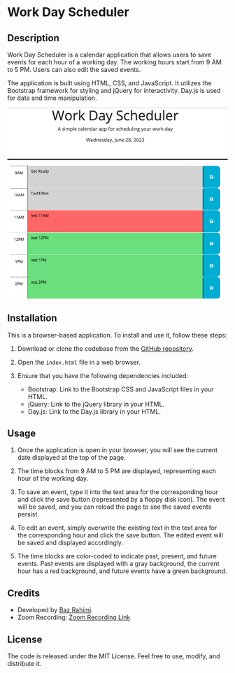 # Work Day Scheduler

## Description

Work Day Scheduler is a calendar application that allows users to save events for each hour of a working day. The working hours start from 9 AM to 5 PM. Users can also edit the saved events.

The application is built using HTML, CSS, and JavaScript. It utilizes the Bootstrap framework for styling and jQuery for interactivity. Day.js is used for date and time manipulation.

![Screenshot of the webpage](./Develop/Assets/1.png)

## Installation

This is a browser-based application. To install and use it, follow these steps:

1. Download or clone the codebase from the [GitHub repository](https://github.com/bazrahimi/day-scheduler).

2. Open the `index.html` file in a web browser.

3. Ensure that you have the following dependencies included:
   - Bootstrap: Link to the Bootstrap CSS and JavaScript files in your HTML.
   - jQuery: Link to the jQuery library in your HTML.
   - Day.js: Link to the Day.js library in your HTML.

## Usage

1. Once the application is open in your browser, you will see the current date displayed at the top of the page.

2. The time blocks from 9 AM to 5 PM are displayed, representing each hour of the working day.

3. To save an event, type it into the text area for the corresponding hour and click the save button (represented by a floppy disk icon). The event will be saved, and you can reload the page to see the saved events persist.

4. To edit an event, simply overwrite the existing text in the text area for the corresponding hour and click the save button. The edited event will be saved and displayed accordingly.

5. The time blocks are color-coded to indicate past, present, and future events. Past events are displayed with a gray background, the current hour has a red background, and future events have a green background.

## Credits

- Developed by [Baz Rahimi](https://github.com/bazrahimi).
- Zoom Recording: [Zoom Recording Link](https://applications.zoom.us/lti/rich/home/recording/detail)

## License

The code is released under the MIT License. Feel free to use, modify, and distribute it.
